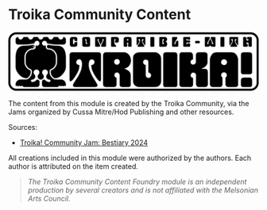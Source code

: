 # Troika Community Content

![Compatible with Troika](imgs/compatible-with-troika.png "Compatible with Troika")

The content from this module is created by the Troika Community, via the Jams organized by Cussa Mitre/Hod Publishing and other resources.

Sources:

- [Troika! Community Jam: Bestiary 2024](https://itch.io/jam/troika-community-jam-bestiary-2024)

All creations included in this module were authorized by the authors. Each author is attributed on the item created.

> *The Troika Community Content Foundry module is an independent production by several creators and is not affiliated with the Melsonian Arts Council.*